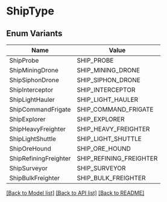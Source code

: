 # ShipType

## Enum Variants

| Name | Value |
|---- | -----|
| ShipProbe | SHIP_PROBE |
| ShipMiningDrone | SHIP_MINING_DRONE |
| ShipSiphonDrone | SHIP_SIPHON_DRONE |
| ShipInterceptor | SHIP_INTERCEPTOR |
| ShipLightHauler | SHIP_LIGHT_HAULER |
| ShipCommandFrigate | SHIP_COMMAND_FRIGATE |
| ShipExplorer | SHIP_EXPLORER |
| ShipHeavyFreighter | SHIP_HEAVY_FREIGHTER |
| ShipLightShuttle | SHIP_LIGHT_SHUTTLE |
| ShipOreHound | SHIP_ORE_HOUND |
| ShipRefiningFreighter | SHIP_REFINING_FREIGHTER |
| ShipSurveyor | SHIP_SURVEYOR |
| ShipBulkFreighter | SHIP_BULK_FREIGHTER |


[[Back to Model list]](../README.md#documentation-for-models) [[Back to API list]](../README.md#documentation-for-api-endpoints) [[Back to README]](../README.md)



